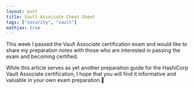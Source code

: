 ```yaml
---
layout: post
title: Vault Associate Cheat Sheet
tags: ["security", "vault"]
mathjax: true
---
```


This week I passed the Vault Associate certification exam and would like to share my preparation notes with those who are interested in passing the exam and becoming certified.

While this article serves as yet another preparation guide for the HashiCorp Vault Associate certification, I hope that you will find it informative and valuable in your own exam preparation.🤞

<script src="https://gist.github.com/yuyatinnefeld/d631f7996bff73a0bd11f37c509263ba.js"></script>